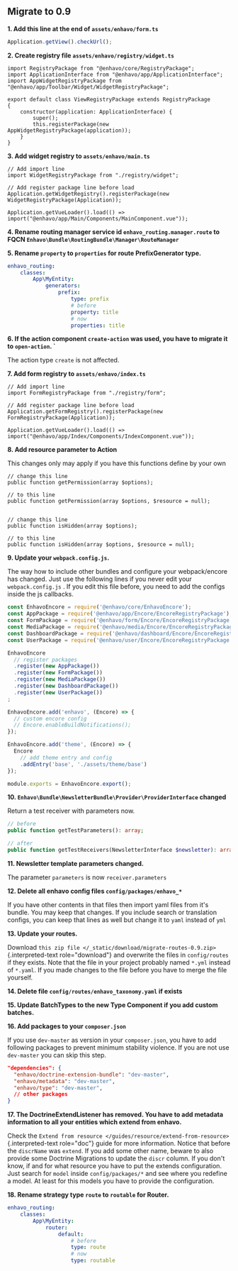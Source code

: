 ## Migrate to 0.9

**1. Add this line at the end of `assets/enhavo/form.ts`**

```js
Application.getView().checkUrl();
```

**2. Create registry file `assets/enhavo/registry/widget.ts`**

``` 
import RegistryPackage from "@enhavo/core/RegistryPackage";
import ApplicationInterface from "@enhavo/app/ApplicationInterface";
import AppWidgetRegistryPackage from "@enhavo/app/Toolbar/Widget/WidgetRegistryPackage";

export default class ViewRegistryPackage extends RegistryPackage
{
    constructor(application: ApplicationInterface) {
        super();
        this.registerPackage(new AppWidgetRegistryPackage(application));
    }
}
```

**3. Add widget registry to `assets/enhavo/main.ts`**

``` 
// Add import line
import WidgetRegistryPackage from "./registry/widget";

// Add register package line before load
Application.getWidgetRegistry().registerPackage(new WidgetRegistryPackage(Application));

Application.getVueLoader().load(() => import("@enhavo/app/Main/Components/MainComponent.vue"));
```

**4. Rename routing manager service id `enhavo_routing.manager.route` to
FQCN `Enhavo\Bundle\RoutingBundle\Manager\RouteManager`**

**5. Rename `property` to `properties` for route PrefixGenerator type.**

```yaml
enhavo_routing:
    classes:
        App\MyEntity:
            generators:
                prefix:
                    type: prefix
                    # before
                    property: title
                    # now
                    properties: title
```

**6. If the action component `create-action` was used, you have to
migrate it to `open-action`. \`**

The action type `create` is not affected.

**7. Add form registry to `assets/enhavo/index.ts`**

``` 
// Add import line
import FormRegistryPackage from "./registry/form";

// Add register package line before load
Application.getFormRegistry().registerPackage(new FormRegistryPackage(Application));

Application.getVueLoader().load(() => import("@enhavo/app/Index/Components/IndexComponent.vue"));
```

**8. Add resource parameter to Action**

This changes only may apply if you have this functions define by your
own

``` 
// change this line
public function getPermission(array $options);

// to this line
public function getPermission(array $options, $resource = null);


// change this line
public function isHidden(array $options);

// to this line
public function isHidden(array $options, $resource = null);
```

**9. Update your `webpack.config.js`.**

The way how to include other bundles and configure your webpack/encore
has changed. Just use the following lines if you never edit your
`webpack.config.js` . If you edit this file before, you need to add the
configs inside the js callbacks.

``` js
const EnhavoEncore = require('@enhavo/core/EnhavoEncore');
const AppPackage = require('@enhavo/app/Encore/EncoreRegistryPackage');
const FormPackage = require('@enhavo/form/Encore/EncoreRegistryPackage');
const MediaPackage = require('@enhavo/media/Encore/EncoreRegistryPackage');
const DashboardPackage = require('@enhavo/dashboard/Encore/EncoreRegistryPackage');
const UserPackage = require('@enhavo/user/Encore/EncoreRegistryPackage');

EnhavoEncore
  // register packages
  .register(new AppPackage())
  .register(new FormPackage())
  .register(new MediaPackage())
  .register(new DashboardPackage())
  .register(new UserPackage())
;

EnhavoEncore.add('enhavo', (Encore) => {
  // custom encore config
  // Encore.enableBuildNotifications();
});

EnhavoEncore.add('theme', (Encore) => {
  Encore
    // add theme entry and config
    .addEntry('base', './assets/theme/base')
});

module.exports = EnhavoEncore.export();
```

**10. `Enhavo\Bundle\NewsletterBundle\Provider\ProviderInterface`
changed**

Return a test receiver with parameters now.

```php
// before
public function getTestParameters(): array;

// after
public function getTestReceivers(NewsletterInterface $newsletter): array;
```

**11. Newsletter template parameters changed.**

The parameter `parameters` is now `receiver.parameters`

**12. Delete all enhavo config files `config/packages/enhavo_*`**

If you have other contents in that files then import yaml files from
it\'s bundle. You may keep that changes. If you include search or
translation configs, you can keep that lines as well but change it to
`yaml` instead of `yml`

**13. Update your routes.**

Download
`this zip file </_static/download/migrate-routes-0.9.zip>`{.interpreted-text
role="download"} and overwrite the files in `config/routes` if they
exists. Note that the file in your project probably named `*.yml`
instead of `*.yaml`. If you made changes to the file before you have to
merge the file yourself.

**14. Delete file `config/routes/enhavo_taxonomy.yaml` if exists**

**15. Update BatchTypes to the new Type Component if you add custom
batches.**

**16. Add packages to your `composer.json`**

If you use `dev-master` as version in your `composer.json`, you have to
add following packages to prevent minimum stability violence. If you are
not use `dev-master` you can skip this step.

```json
"dependencies": {
  "enhavo/doctrine-extension-bundle": "dev-master",
  "enhavo/metadata": "dev-master",
  "enhavo/type": "dev-master",
  // other packages
}
```

**17. The DoctrineExtendListener has removed. You have to add metadata
information to all your entities which extend from enhavo.**

Check the
`Extend from resource </guides/resource/extend-from-resource>`{.interpreted-text
role="doc"} guide for more information. Notice that before the
`discrName` was `extend`. If you add some other name, beware to also
provide some Doctrine Migrations to update the `discr` column. If you
don\'t know, if and for what resource you have to put the extends
configuration. Just search for `model` inside `config/packages/*` and
see where you redefine a model. At least for this models you have to
provide the configuration.

**18. Rename strategy type `route` to `routable` for Router.**

```yaml
enhavo_routing:
    classes:
        App\MyEntity:
            router:
                default:
                    # before
                    type: route
                    # now
                    type: routable
```
